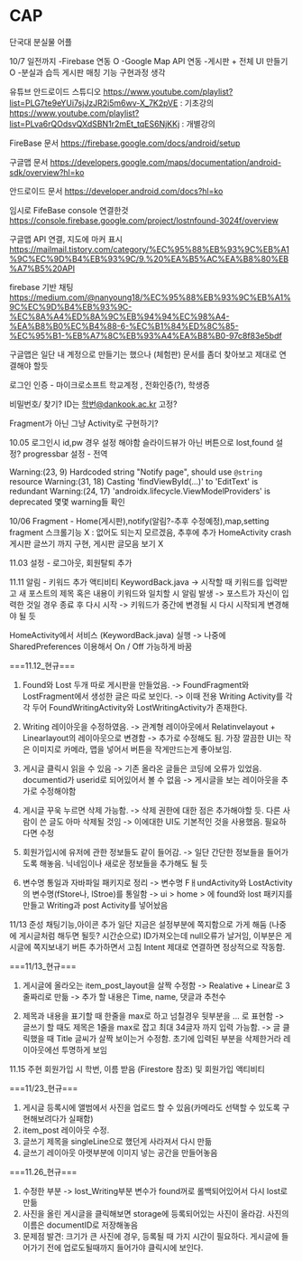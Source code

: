# CAP

단국대 분실물 어플

10/7 일전까지
-Firebase 연동 O
-Google Map API 연동
-게시판 + 전체 UI 만들기 O
-분실과 습득 게시판 매칭 기능 구현과정 생각

유튜브 안드로이드 스튜디오
https://www.youtube.com/playlist?list=PLG7te9eYUi7sjJzJR2i5m6wv-X_7K2pVE : 기초강의
https://www.youtube.com/playlist?list=PLva6rQOdsvQXdSBN1r2mEt_tqES6NjKKj : 개별강의

FireBase 문서
https://firebase.google.com/docs/android/setup

구글맵 문서
https://developers.google.com/maps/documentation/android-sdk/overview?hl=ko

안드로이드 문서
https://developer.android.com/docs?hl=ko

임시로 FifeBase console 연결한것
https://console.firebase.google.com/project/lostnfound-3024f/overview

구글맵 API 연결, 지도에 마커 표시
https://mailmail.tistory.com/category/%EC%95%88%EB%93%9C%EB%A1%9C%EC%9D%B4%EB%93%9C/9.%20%EA%B5%AC%EA%B8%80%EB%A7%B5%20API

firebase 기반 채팅
https://medium.com/@nanyoung18/%EC%95%88%EB%93%9C%EB%A1%9C%EC%9D%B4%EB%93%9C-%EC%8A%A4%ED%8A%9C%EB%94%94%EC%98%A4-%EA%B8%B0%EC%B4%88-6-%EC%B1%84%ED%8C%85-%EC%95%B1-%EB%A7%8C%EB%93%A4%EA%B8%B0-97c8f83e5bdf

구글맵은 일단 내 계정으로 만들기는 했으나 (체험판)
문서를 좀더 찾아보고 제대로 연결해야 할듯

로그인 인증 - 마이크로소프트 학교계정 , 전화인증(?), 학생증 

비밀번호/ 찾기?
ID는 학번@dankook.ac.kr 고정?

Fragment가 아닌 그냥 Activity로 구현하기?


10.05
로그인시 id,pw 경우 설정 해야함
슬라이드뷰가 아닌 버튼으로 lost,found 설정?
progressbar 설정 - 전역

Warning:(23, 9) Hardcoded string "Notify page", should use `@string` resource
Warning:(31, 18) Casting 'findViewById(...)' to 'EditText' is redundant
Warning:(24, 17) 'androidx.lifecycle.ViewModelProviders' is deprecated
몇몇 warning들 확인

10/06
Fragment - Home(게시판),notify(알림?-추후 수정예정),map,setting fragment
스크롤기능 X : 없어도 되는지 모르겠음, 추후에 추가
HomeActivity crash
게시판 글쓰기 까지 구현, 게시판 글모음 보기 X

11.03
설정 - 로그아웃, 회원탈퇴 추가

11.11
알림 - 키워드 추가 액티비티
KeywordBack.java
-> 시작할 때 키워드를 입력받고 새 포스트의 제목 혹은 내용이 키워드와 일치할 시 알림 발생
-> 포스트가 자신이 입력한 것일 경우 종료 후 다시 시작
-> 키워드가 중간에 변경될 시 다시 시작되게 변경해야 될 듯

HomeActivity에서 서비스 (KeywordBack.java) 실행
-> 나중에 SharedPreferences 이용해서 On / Off 가능하게 바꿈


===11.12_현규===
1. Found와 Lost 두개 따로 게시판을 만들었음.
-> FoundFragment와 LostFragment에서 생성한 글은 따로 보인다.
-> 이때 전용 Writing Activity를 각각 두어 FoundWritingActivity와 LostWritingActivity가 존재한다.

2. Writing 레이아웃을 수정하였음.
-> 관계형 레이아웃에서 Relatinvelayout + Linearlayout의 레이아웃으로 변경함
-> 추가로 수정해도 됨. 가장 깔끔한 UI는 작은 이미지로 카메라, 맵을 넣어서 버튼을 작게만드는게 좋아보임.

3. 게시글 클릭시 읽을 수 있음
-> 기존 올라온 글들은 코딩에 오류가 있었음. documentid가 userid로 되어있어서 볼 수 없음
-> 게시글을 보는 레이아웃을 추가로 수정해야함

4. 게시글 꾸욱 누르면 삭제 가능함.
-> 삭제 권한에 대한 점은 추가해야할 듯. 다른 사람이 쓴 글도 아마 삭제될 것임
-> 이에대한 UI도 기본적인 것을 사용했음. 필요하다면 수정

5. 회원가입시에 유저에 관한 정보들도 같이 들어감.
-> 일단 간단한 정보들을 들어가도록 해놓음. 닉네임이나 새로운 정보들을 추가해도 될 듯

6. 변수명 통일과 자바파일 패키지로 정리
-> 변수명 FㅐundActivity와 LostActivity의 변수명(fStore나, lStroe)를 통일함
-> ui > home > 에 found와 lost 패키지를 만들고 Writing과 post Activity를 넣어놨음 

11/13
준성
채팅기능,아이콘 추가
일단 지금은 설정부분에 쪽지함으로 가게 해둠 (나중에 게시글처럼 해두면 될듯? 시간순으로)
ID가져오는데 null오류가 날거임, 이부분은 게시글에 쪽지보내기 버튼 추가하면서 고침
Intent 제대로 연결하면 정상적으로 작동함.

===11/13_현규===
1. 게시글에 올라오는 item_post_layout을 살짝 수정함
-> Realative + Linear로 3줄짜리로 만듦
-> 추가 할 내용은 Time, name, 댓글과 추천수

2. 제목과 내용을 표기할 때 한줄을 max로 하고 넘칠경우 뒷부분을 ... 로 표현함
-> 글쓰기 할 때도 제목은 1줄을 max로 잡고 최대 34글자 까지 입력 가능함.
-> 글 클릭했을 때 Title 글씨가 살짝 보이는거 수정함. 초기에 입력된 부분을 삭제한거라 레이아웃에선 투명하게 보임


11.15 주현
회원가입 시 학번, 이름 받음 (Firestore 참조)
및 회원가입 액티비티 


===11/23_현규===
1. 게시글 등록시에 앨범에서 사진을 업로드 할 수 있음(카메라도 선택할 수 있도록 구현해보려다가 실패함)
2. item_post 레이아웃 수정. 
3. 글쓰기 제목을 singleLine으로 했던게 사라져서 다시 만듦
4. 글쓰기 레이아웃 아랫부분에 이미지 넣는 공간을 만들어놓음

===11.26_현규===
1. 수정한 부분 -> lost_Writing부분 변수가 found꺼로 롤백되어있어서 다시 lost로 만듦
2. 사진을 올린 게시글을 클릭해보면 storage에 등록되어있는 사진이 올라감. 사진의 이름은 documentID로 저장해놓음
3. 문제점 발견: 크기가 큰 사진에 경우, 등록될 때 가지 시간이 필요하다. 게시글에 들어가기 전에 업로도될때까지 들어가야 클릭시에 보인다.
